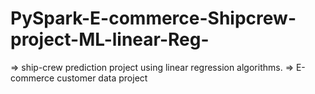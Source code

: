 # PySpark-E-commerce-Shipcrew-project-ML-linear-Reg-
=> ship-crew prediction project using linear regression algorithms. => E-commerce  customer data project
